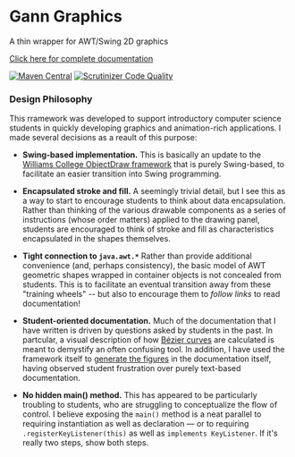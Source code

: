 # Gann Graphics

A thin wrapper for AWT/Swing 2D graphics

[Click here for complete documentation](https://gann-cdf.github.io/graphics/)

[![Maven Central](https://maven-badges.herokuapp.com/maven-central/org.gannacademy.cdf/graphics/badge.svg)](https://maven-badges.herokuapp.com/maven-central/org.gannacademy.cdf/graphics)  [![Scrutinizer Code Quality](https://scrutinizer-ci.com/g/gann-cdf/graphics/badges/quality-score.png?b=master)](https://scrutinizer-ci.com/g/gann-cdf/graphics/?branch=master)

### Design Philosophy

This rramework was developed to support introductory computer science students in quickly developing graphics and animation-rich applications. I made several decisions as a reault of this purpose:

  - **Swing-based implementation.** This is basically an update to the [Williams College ObjectDraw framework](http://eventfuljava.cs.williams.edu/library.html) that is purely Swing-based, to facilitate an easier transition into Swing programming.

  - **Encapsulated stroke and fill.** A seemingly trivial detail, but I see this as a way to start to encourage students to think about data encapsulation. Rather than thinking of the various drawable components as a series of instructions (whose order matters) applied to the drawing panel, students are encouraged to think of stroke and fill as characteristics encapsulated in the shapes themselves.
  
  - **Tight connection to `java.awt.*`** Rather than provide additional convenience (and, perhaps consistency), the basic model of AWT geometric shapes wrapped in container objects is not concealed from students. This is to facilitate an eventual transition away from these "training wheels" -- but also to encourage them to _follow links_ to read documentation!
  
  - **Student-oriented documentation.** Much of the documentation that I have written is driven by questions asked by students in the past. In partcular, a visual description of how [Bézier curves](src/main/java/org/gannacademy/cdf/graphics/geom/CubicCurve.java) are calculated is meant to demystify an often confusing tool. In addition, I have used the framework itself to [generate the figures](src/main/java/org/gannacademy/cdf/graphics/javadoc/GenerateFigures.java) in the documentation itself, having observed student frustration over purely text-based documentation.
  
  - **No hidden main() method.** This has appeared to be particularly troubling to students, who are struggling to conceptualize the flow of control. I believe exposing the `main()` method is a neat parallel to requiring instantiation as well as declaration &mdash; or to requiring `.registerKeyListener(this)` as well as `implements KeyListener`. If it's really two steps, show both steps.